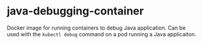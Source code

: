 # java-debugging-container
Docker image for running containers to debug Java application. Can be used with the `kubectl debug` command on a pod running a Java applicaiton.
